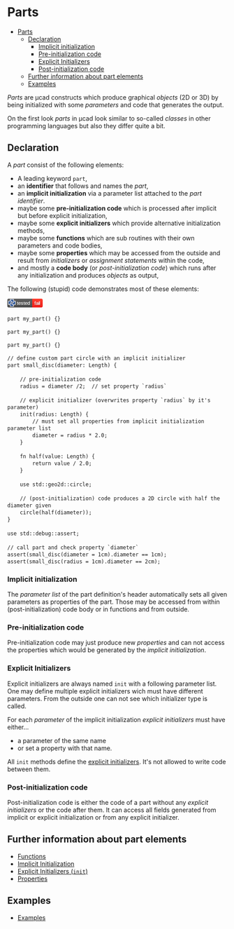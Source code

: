 # Parts

- [Parts](#parts)
  - [Declaration](#declaration)
    - [Implicit initialization](#implicit-initialization)
    - [Pre-initialization code](#pre-initialization-code)
    - [Explicit Initializers](#explicit-initializers)
    - [Post-initialization code](#post-initialization-code)
  - [Further information about part elements](#further-information-about-part-elements)
  - [Examples](#examples)

*Parts* are µcad constructs which produce graphical *objects* (2D or 3D) by being initialized with some *parameters* and code that generates the output.

On the first look *parts* in µcad look similar to so-called *classes* in other programming languages
but also they differ quite a bit.

## Declaration

A *part* consist of the following elements:

- A leading keyword `part`,
- an **identifier** that follows and names the *part*,
- an **implicit initialization** via a parameter list attached to the *part identifier*.
- maybe some **pre-initialization code** which is processed after implicit but before explicit initialization,
- maybe some **explicit initializers** which provide alternative initialization methods,
- maybe some **functions** which are sub routines with their own parameters and code bodies,
- maybe some **properties** which may be accessed from the outside and result from *initializers* or *assignment statements* within the code,
- and mostly a **code body** (or *post-initialization code*) which runs after any initialization and produces *objects* as output,

The following (stupid) code demonstrates most of these elements:

[![test](.test/part_declaration.png)](.test/part_declaration.log)

```microcad
part my_part() {}
```

```µcad
part my_part() {}
```

```mcad
part my_part() {}
```

```µcad,part_declaration
// define custom part circle with an implicit initializer
part small_disc(diameter: Length) {

    // pre-initialization code
    radius = diameter /2;  // set property `radius`

    // explicit initializer (overwrites property `radius` by it's parameter)
    init(radius: Length) {
        // must set all properties from implicit initialization parameter list
        diameter = radius * 2.0;
    }

    fn half(value: Length) {
        return value / 2.0;
    }

    use std::geo2d::circle;

    // (post-initialization) code produces a 2D circle with half the diameter given
    circle(half(diameter));
}

use std::debug::assert;

// call part and check property `diameter`
assert(small_disc(diameter = 1cm).diameter == 1cm);
assert(small_disc(radius = 1cm).diameter == 2cm);
```

### Implicit initialization

The *parameter list* of the part definition's header automatically sets all given parameters as properties of the part.
Those may be accessed from within (post-initialization) code body or in functions and from outside.

### Pre-initialization code

Pre-initialization code may just produce new *properties* and can not access the properties which would be generated
by the *implicit initialization*.

### Explicit Initializers

Explicit initializers are always named `init` with a following parameter list.
One may define multiple explicit initializers wich must have different parameters.
From the outside one can not see which initializer type is called.

For each *parameter* of the implicit initialization *explicit initializers* must have either...

- a parameter of the same name
- or set a property with that name.

All `init` methods define the [explicit initializers](init.md).
It's not allowed to write code between them.

### Post-initialization code

Post-initialization code is either the code of a part without any *explicit initializers* or the code after them.
It can access all fields generated from implicit or explicit initialization or from any explicit initializer.

## Further information about part elements

- [Functions](functions.md)
- [Implicit Initialization](parameter_list.md)
- [Explicit Initializers (`init`)](init.md)
- [Properties](property.md)

## Examples

- [Examples](EXAMPLES.md)
